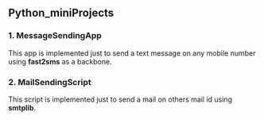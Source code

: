 ## Python_miniProjects

### 1. MessageSendingApp
This app is implemented just to send a text message on any mobile number using **fast2sms** as a backbone.

### 2. MailSendingScript
This script is implemented just to send a mail on others mail id using **smtplib**.